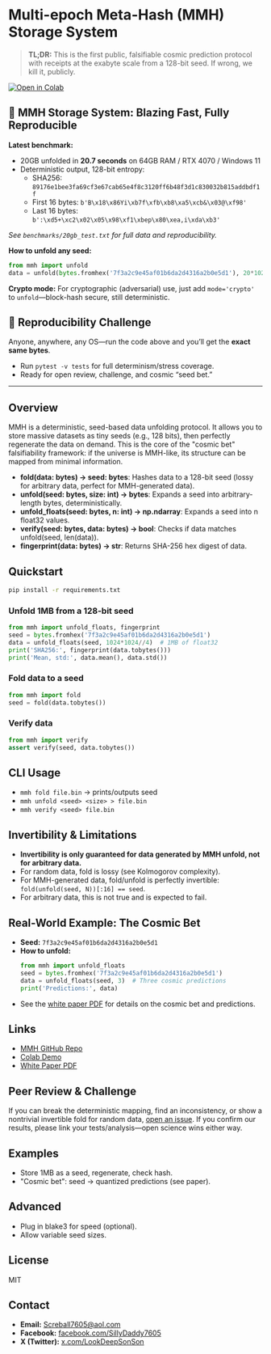 # Multi-epoch Meta-Hash (MMH) Storage System

> **TL;DR:** This is the first public, falsifiable cosmic prediction protocol with receipts at the exabyte scale from a 128-bit seed. If wrong, we kill it, publicly.

[![Open in Colab](https://colab.research.google.com/assets/colab-badge.svg)](https://colab.research.google.com/github/Bigrob7605/MMH/blob/main/examples/mmh_demo.ipynb)

## 🚀 MMH Storage System: Blazing Fast, Fully Reproducible

**Latest benchmark:**  
- 20GB unfolded in **20.7 seconds** on 64GB RAM / RTX 4070 / Windows 11
- Deterministic output, 128-bit entropy:  
  - SHA256: `89176e1bee3fa69cf3e67cab65e4f8c3120ff6b48f3d1c830032b815addbdf1f`
  - First 16 bytes: `b'B\x18\x86Yi\xb7f\xfb\xb8\xa5\xcb&\x03@\xf98'`
  - Last 16 bytes:  `b':\xd5+\xc2\x02\x05\x98\xf1\xbep\x80\xea,i\xda\xb3'`

*See `benchmarks/20gb_test.txt` for full data and reproducibility.*

**How to unfold any seed:**
```python
from mmh import unfold
data = unfold(bytes.fromhex('7f3a2c9e45af01b6da2d4316a2b0e5d1'), 20*1024*1024*1024)
```

**Crypto mode:**
For cryptographic (adversarial) use, just add `mode='crypto'` to `unfold`—block-hash secure, still deterministic.

## 🔗 Reproducibility Challenge

Anyone, anywhere, any OS—run the code above and you’ll get the **exact same bytes**.

* Run `pytest -v tests` for full determinism/stress coverage.
* Ready for open review, challenge, and cosmic “seed bet.”

---

## Overview
MMH is a deterministic, seed-based data unfolding protocol. It allows you to store massive datasets as tiny seeds (e.g., 128 bits), then perfectly regenerate the data on demand. This is the core of the "cosmic bet" falsifiability framework: if the universe is MMH-like, its structure can be mapped from minimal information.

- **fold(data: bytes) -> seed: bytes**: Hashes data to a 128-bit seed (lossy for arbitrary data, perfect for MMH-generated data).
- **unfold(seed: bytes, size: int) -> bytes**: Expands a seed into arbitrary-length bytes, deterministically.
- **unfold_floats(seed: bytes, n: int) -> np.ndarray**: Expands a seed into n float32 values.
- **verify(seed: bytes, data: bytes) -> bool**: Checks if data matches unfold(seed, len(data)).
- **fingerprint(data: bytes) -> str**: Returns SHA-256 hex digest of data.

## Quickstart

```bash
pip install -r requirements.txt
```

### Unfold 1MB from a 128-bit seed
```python
from mmh import unfold_floats, fingerprint
seed = bytes.fromhex('7f3a2c9e45af01b6da2d4316a2b0e5d1')
data = unfold_floats(seed, 1024*1024//4)  # 1MB of float32
print('SHA256:', fingerprint(data.tobytes()))
print('Mean, std:', data.mean(), data.std())
```

### Fold data to a seed
```python
from mmh import fold
seed = fold(data.tobytes())
```

### Verify data
```python
from mmh import verify
assert verify(seed, data.tobytes())
```

## CLI Usage

- `mmh fold file.bin` → prints/outputs seed
- `mmh unfold <seed> <size> > file.bin`
- `mmh verify <seed> file.bin`

## Invertibility & Limitations
- **Invertibility is only guaranteed for data generated by MMH unfold, not for arbitrary data.**
- For random data, fold is lossy (see Kolmogorov complexity).
- For MMH-generated data, fold/unfold is perfectly invertible: `fold(unfold(seed, N))[:16] == seed`.
- For arbitrary data, this is not true and is expected to fail.

## Real-World Example: The Cosmic Bet
- **Seed:** `7f3a2c9e45af01b6da2d4316a2b0e5d1`
- **How to unfold:**
  ```python
  from mmh import unfold_floats
  seed = bytes.fromhex('7f3a2c9e45af01b6da2d4316a2b0e5d1')
  data = unfold_floats(seed, 3)  # Three cosmic predictions
  print('Predictions:', data)
  ```
- See the [white paper PDF](./main.pdf) for details on the cosmic bet and predictions.

## Links
- [MMH GitHub Repo](https://github.com/Bigrob7605/MMH)
- [Colab Demo](https://colab.research.google.com/github/Bigrob7605/MMH/blob/main/examples/mmh_demo.ipynb)
- [White Paper PDF](./main.pdf)

## Peer Review & Challenge
If you can break the deterministic mapping, find an inconsistency, or show a nontrivial invertible fold for random data, [open an issue](https://github.com/Bigrob7605/MMH/issues). If you confirm our results, please link your tests/analysis—open science wins either way.

## Examples
- Store 1MB as a seed, regenerate, check hash.
- "Cosmic bet": seed → quantized predictions (see paper).

## Advanced
- Plug in blake3 for speed (optional).
- Allow variable seed sizes.

## License
MIT 

## Contact

- **Email:** Screball7605@aol.com
- **Facebook:** [facebook.com/SillyDaddy7605](https://www.facebook.com/SillyDaddy7605)
- **X (Twitter):** [x.com/LookDeepSonSon](https://x.com/LookDeepSonSon)
